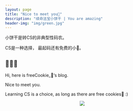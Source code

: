 ```yaml
---
layout: page
title: "Nice to meet you🍪"
description: "续命法宝小饼干 | You are amazing"
header-img: "img/green.jpg"
---
```


小饼干是转CS的非典型性码农。

CS是一种选择， 最起码还有免费的小🍪。

## 🍪🍪🍪

Hi, here is freeCookie_🍪‘s blog.

Nice to meet you. 

Learning CS is a choice, as long as there are free cookies🍪 :)



<center>
    <p><img src="https://www.livebuzz.co.uk/images/cookies.jpg" align="center"></p>
</center>









